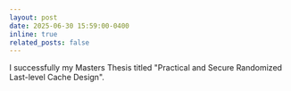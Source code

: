 ```yaml
---
layout: post
date: 2025-06-30 15:59:00-0400
inline: true
related_posts: false
---
```


I successfully my Masters Thesis titled "Practical and Secure Randomized Last-level Cache Design".
